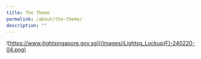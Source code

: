 ```yaml
---
title: The Theme
permalink: /about/the-theme/
description: ""
---
```

![https://www.ilightsingapore.gov.sg](/images/iLightsg_Lockup(F)-240220-04.png)